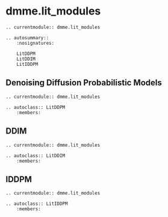 # dmme.lit_modules

```{eval-rst}
.. currentmodule:: dmme.lit_modules

.. autosummary::
    :nosignatures:

    LitDDPM
    LitDDIM
    LitIDDPM
```

## Denoising Diffusion Probabilistic Models

```{eval-rst}
.. currentmodule:: dmme.lit_modules

.. autoclass:: LitDDPM
    :members:
```

## DDIM

```{eval-rst}
.. currentmodule:: dmme.lit_modules

.. autoclass:: LitDDIM
    :members:
```

## IDDPM


```{eval-rst}
.. currentmodule:: dmme.lit_modules

.. autoclass:: LitIDDPM
    :members:
```
